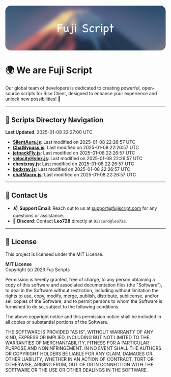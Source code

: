 ![Banner](.github/b.webp)

# 🌍 **We are Fuji Script**

Our global team of developers is dedicated to creating powerful, open-source scripts for Rise Client, designed to enhance your experience and unlock new possibilities! 🌟

---
<!-- SCRIPTS_NAVIGATION_START -->
## 📂 **Scripts Directory Navigation**

**Last Updated**: 2025-01-08 22:27:00 UTC

- **[SilentAura.js](scripts/SilentAura.js)**: Last modified on 2025-01-08 22:26:57 UTC
- **[ChatBypass.js](scripts/ChatBypass.js)**: Last modified on 2025-01-08 22:26:57 UTC
- **[jetpackFly.js](scripts/jetpackFly.js)**: Last modified on 2025-01-08 22:26:57 UTC
- **[velocityHylex.js](scripts/velocityHylex.js)**: Last modified on 2025-01-08 22:26:57 UTC
- **[chestxray.js](scripts/chestxray.js)**: Last modified on 2025-01-08 22:26:57 UTC
- **[bedxray.js](scripts/bedxray.js)**: Last modified on 2025-01-08 22:26:57 UTC
- **[chatMacro.js](scripts/chatMacro.js)**: Last modified on 2025-01-08 22:26:57 UTC

<!-- SCRIPTS_NAVIGATION_END -->

---

## 💬 **Contact Us**  
- 📬 **Support Email**: Reach out to us at [support@fujiscript.com](mailto:support@fujiscript.com) for any questions or assistance.  
- 💬 **Discord**: Contact **Leo728** directly at `Discord@leo728`.

---

## 📜 **License**

This project is licensed under the MIT License.  

**MIT License**  
Copyright (c) 2023 Fuji Scripts  

Permission is hereby granted, free of charge, to any person obtaining a copy of this software and associated documentation files (the "Software"), to deal in the Software without restriction, including without limitation the rights to use, copy, modify, merge, publish, distribute, sublicense, and/or sell copies of the Software, and to permit persons to whom the Software is furnished to do so, subject to the following conditions:  

The above copyright notice and this permission notice shall be included in all copies or substantial portions of the Software.  

THE SOFTWARE IS PROVIDED "AS IS", WITHOUT WARRANTY OF ANY KIND, EXPRESS OR IMPLIED, INCLUDING BUT NOT LIMITED TO THE WARRANTIES OF MERCHANTABILITY, FITNESS FOR A PARTICULAR PURPOSE AND NONINFRINGEMENT. IN NO EVENT SHALL THE AUTHORS OR COPYRIGHT HOLDERS BE LIABLE FOR ANY CLAIM, DAMAGES OR OTHER LIABILITY, WHETHER IN AN ACTION OF CONTRACT, TORT OR OTHERWISE, ARISING FROM, OUT OF OR IN CONNECTION WITH THE SOFTWARE OR THE USE OR OTHER DEALINGS IN THE SOFTWARE.  
